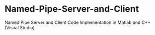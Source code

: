 # Named-Pipe-Server-and-Client
Named Pipe Server and Client Code Implementation in Matlab and C++ (Visual Studio)
